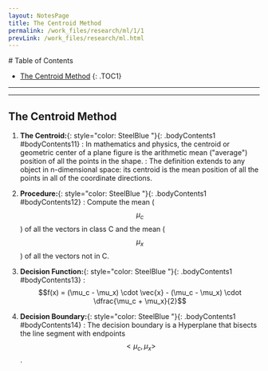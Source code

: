 ```yaml
---
layout: NotesPage
title: The Centroid Method
permalink: /work_files/research/ml/1/1
prevLink: /work_files/research/ml.html
---
```


<div markdown="1" class = "TOC">
# Table of Contents

  * [The Centroid Method](#content1)
  {: .TOC1}
</div>

***
***

## The Centroid Method

1. **The Centroid:**{: style="color: SteelBlue  "}{: .bodyContents1 #bodyContents11} 
    :   In mathematics and physics, the centroid or geometric center of a plane figure is the arithmetic mean ("average") position of all the points in the shape. 
    :   The definition extends to any object in n-dimensional space: its centroid is the mean position of all the points in all of the coordinate directions.

2. **Procedure:**{: style="color: SteelBlue  "}{: .bodyContents1 #bodyContents12} 
    :   Compute the mean ($$\mu_c$$) of all the vectors in class C and the mean ($$\mu_x$$) of all the vectors not in C.

3. **Decision Function:**{: style="color: SteelBlue  "}{: .bodyContents1 #bodyContents13} 
    :   $$f(x) = (\mu_c - \mu_x) \cdot \vec{x} - (\mu_c - \mu_x) \cdot \dfrac{\mu_c + \mu_x}{2}$$

4. **Decision Boundary:**{: style="color: SteelBlue  "}{: .bodyContents1 #bodyContents14} 
    :   The decision boundary is a Hyperplane that bisects the line segment with endpoints $$<\mu_c, \mu_x>$$.


